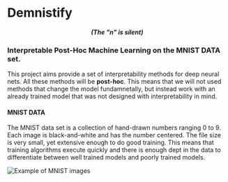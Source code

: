 # Demnistify

***<p align="center">(The "n" is silent)</p>***

### Interpretable Post-Hoc Machine Learning on the MNIST DATA set.
This project aims provide a set of interpretability methods for deep neural nets. All these methods will be **post-hoc**. This means that we will not used methods that change the model fundamnetally, but instead work with an already trained model that was not designed with interpretability in mind.

#### MNIST DATA
The MNIST data set is a collection of hand-drawn numbers ranging 0 to 9. Each image is black-and-white and has the number centered. The file size is very small, yet extensive enough to do good training. This means that training algorithms execute quickly and there is enough dept in the data to differentiate between well trained models and poorly trained models.

![Example of MNIST images](https://external-content.duckduckgo.com/iu/?u=https%3A%2F%2Fwww.researchgate.net%2Fpublication%2F359449733%2Ffigure%2Ffig2%2FAS%3A11431281087562446%401664675721372%2FExample-Images-of-the-MNIST-Handwritten-Digit-Classification-dataset.png&f=1&nofb=1&ipt=acd19b0464996a0fddfc4fcc9a42cbbeaea4839e2e7dfa0b5bf809ae93452763&ipo=images)
